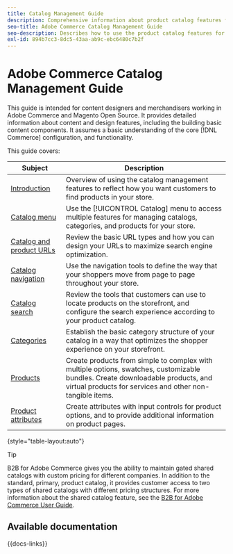 ```yaml
---
title: Catalog Management Guide
description: Comprehensive information about product catalog features for Adobe Commerce and Magento Open Source administrators and eCommerce merchandisers.
seo-title: Adobe Commerce Catalog Management Guide
seo-description: Describes how to use the product catalog features for Adobe Commerce and Magento Open Source.
exl-id: 894b7cc3-8dc5-43aa-ab9c-ebc6480c7b2f
---
```

# Adobe Commerce Catalog Management Guide

This guide is intended for content designers and merchandisers working in Adobe Commerce and Magento Open Source. It provides detailed information about content and design features, including the building basic content components. It assumes a basic understanding of the core [!DNL Commerce] configuration, and functionality.

This guide covers:

| Subject | Description |
| ------- | ----------- |
| [Introduction](introduction.md) | Overview of using the catalog management features to reflect how you want customers to find products in your store.|
| [Catalog menu](catalog-menu.md) | Use the [!UICONTROL Catalog] menu to access multiple features for managing catalogs, categories, and products for your store. |
| [Catalog and product URLs](catalog-urls.md) | Review the basic URL types and how you can design your URLs to maximize search engine optimization. |
| [Catalog navigation](navigation.md) | Use the navigation tools to define the way that your shoppers move from page to page throughout your store. |
| [Catalog search](search.md) | Review the tools that customers can use to locate products on the storefront, and configure the search experience according to your product catalog.|
| [Categories](categories.md) | Establish the basic category structure of your catalog in a way that optimizes the shopper experience on your storefront.|
| [Products](products-list.md) | Create products from simple to complex with multiple options, swatches, customizable bundles. Create downloadable products, and virtual products for services and other non-tangible items.|
| [Product attributes](product-attributes.md) | Create attributes with input controls for product options, and to provide additional information on product pages. |

{style="table-layout:auto"}

>[!TIP]
>
>B2B for Adobe Commerce gives you the ability to maintain gated shared catalogs with custom pricing for different companies. In addition to the standard, primary, product catalog, it provides customer access to two types of shared catalogs with different pricing structures. For more information about the shared catalog feature, see the [B2B for Adobe Commerce User Guide](../b2b/catalog-shared.md).

## Available documentation

{{docs-links}}
